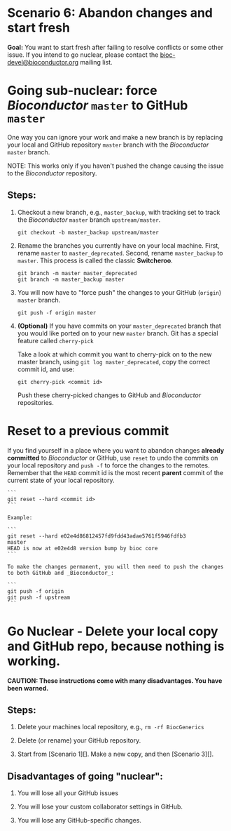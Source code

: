 # Scenario 6: Abandon changes and start fresh

**Goal:** You want to start fresh after failing to resolve conflicts or some other issue. If you intend to go nuclear, please contact the bioc-devel@bioconductor.org mailing list.

# Going sub-nuclear: force _Bioconductor_ `master` to GitHub `master`

One way you can ignore your work and make a new branch is by replacing your local and GitHub repository `master` branch with the _Bioconductor_ `master` branch.

NOTE: This works only if you haven't pushed the change causing the issue to the _Bioconductor_ repository.

## Steps:

1. Checkout a new branch, e.g., `master_backup`, with tracking set to track the _Bioconductor_ `master` branch `upstream/master`.

    ```
    git checkout -b master_backup upstream/master
    ```

2. Rename the branches you currently have on your local machine. First, rename `master` to `master_deprecated`. Second, rename `master_backup` to `master`. This process is called the classic **Switcheroo**.

    ```
    git branch -m master master_deprecated
    git branch -m master_backup master
    ```

3. You will now have to "force push" the changes to your GitHub (`origin`) `master` branch.

    ```
    git push -f origin master
    ```

4. **(Optional)** If you have commits on your `master_deprecated` branch that you would like ported on to your new `master` branch. Git has a special feature called `cherry-pick`

    Take a look at which commit you want to cherry-pick on to the new master branch, using `git log master_deprecated`, copy the correct commit id, and use:

    ```
    git cherry-pick <commit id>
    ```

    Push these cherry-picked changes to GitHub and _Bioconductor_ repositories.

# Reset to a previous commit

If you find yourself in a place where you want to abandon changes **already committed** to _Bioconductor_ or GitHub, use `reset` to undo the commits on your local repository and `push -f` to force the changes to the remotes. Remember that the `HEAD` commit id is the most recent **parent** commit of the current state of your local repository.

    ```
    git reset --hard <commit id>
    ```

    Example:

    ```
    git reset --hard e02e4d86812457fd9fdd43adae5761f5946fdfb3                                                        master
    HEAD is now at e02e4d8 version bump by bioc core
    ```

    To make the changes permanent, you will then need to push the changes to both GitHub and _Bioconductor_:

    ```
    git push -f origin
    git push -f upstream
    ```

# Go Nuclear - Delete your local copy and GitHub repo, because nothing is working.

**CAUTION: These instructions come with many disadvantages. You have been warned.**

## Steps:

1. Delete your machines local repository, e.g., `rm -rf BiocGenerics`

2. Delete (or rename) your GitHub repository.

3. Start from [Scenario 1][]. Make a new copy, and then [Scenario 3][].

## Disadvantages of going "nuclear":

1. You will lose all your GitHub issues

2. You will lose your custom collaborator settings in GitHub.

3. You will lose any GitHub-specific changes.

[Scenario-1]: scenario-1-svn-to-github.md
[Scenario-3]: scenario-3-pull-from-gitbioc-push-github.md
